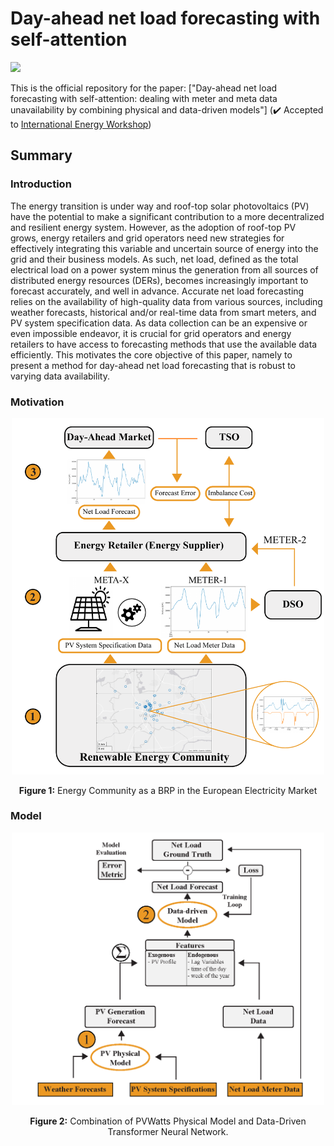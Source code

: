 # Day-ahead net load forecasting with self-attention
[![](https://raw.githubusercontent.com/wandb/assets/main/wandb-github-badge-gradient.svg)]([https://wandb.ai/wattcast/SFH%20Load%20Forecasting?workspace=user-nikolaushouben](https://wandb.ai/nikolaushouben/net-load-forecasting))

This is the official repository for the paper: ["Day-ahead net load forecasting with self-attention: dealing with meter and
meta data unavailability by combining physical and data-driven models"] (✔️ Accepted to [International Energy Workshop](https://www.internationalenergyworkshop.org/meetings-16.html))


## Summary

### Introduction

The energy transition is under way and roof-top solar photovoltaics (PV) have the potential to make a significant contribution to a more decentralized and resilient energy system. However, as the adoption of roof-top PV grows, energy retailers and grid operators need new strategies for effectively integrating this variable and uncertain source of energy into the grid and their business models. As such, net load, defined as the total electrical load on a power system minus the generation from all sources of distributed energy resources (DERs), becomes increasingly important to forecast accurately, and well in advance. Accurate net load forecasting relies on the availability of high-quality data from various sources, including weather forecasts, historical and/or real-time data from smart meters, and PV system specification data. As data collection can be an expensive or even impossible endeavor, it is crucial for grid operators and energy retailers to have access to forecasting methods that use the available data efficiently. This motivates the core objective of this paper, namely to present a method for day-ahead net load forecasting that is robust to varying data availability.


### Motivation

<p align="center">
  <img src="imgs/Case_Study_Sketch.pdf" alt="Modeling Framework: Combination of Physical and Data-Driven Model" width="500">
</p>

<p align="center"><strong>Figure 1:</strong> Energy Community as a BRP in the European Electricity Market</p>




### Model

<p align="center">
  <img src="imgs/Modelling_framework.png" alt="Modeling Framework: Combination of Physical and Data-Driven Model" width="500">
</p>

<p align="center"><strong>Figure 2:</strong> Combination of PVWatts Physical Model and Data-Driven Transformer Neural Network.</p>




